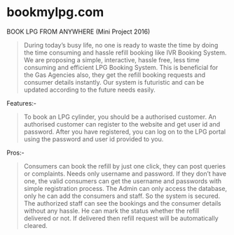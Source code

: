 # bookmylpg.com
BOOK LPG FROM ANYWHERE
(Mini Project 2016)
   
  
  > During today’s busy life, no one is ready to waste the time by doing the time consuming and hassle refill booking like IVR Booking System.
  > We are proposing a simple, interactive, hassle free, less time consuming and efficient LPG Booking System.
  > This is beneficial for the Gas Agencies also, they get the refill booking requests and consumer details instantly.
  > Our system is futuristic and can be updated according to the future needs easily.

Features:-
> To book an LPG cylinder, you should be a authorised customer. 
> An authorised customer can register to the website and get user id and password.
> After you have registered, you can log on to the  LPG portal using the password and user id provided to you.

Pros:-
>Consumers can book the refill by just one click, they can post queries or complaints.
>Needs only username and password. If they don’t have one, the valid consumers can get the username and passwords with simple registration process.
>The Admin can only access the database, only he can add the consumers and staff. So the system is secured.
>The authorized staff can see the bookings and the consumer details without any hassle. He can mark the status whether the refill delivered or not. If delivered then refill request will be automatically cleared.
